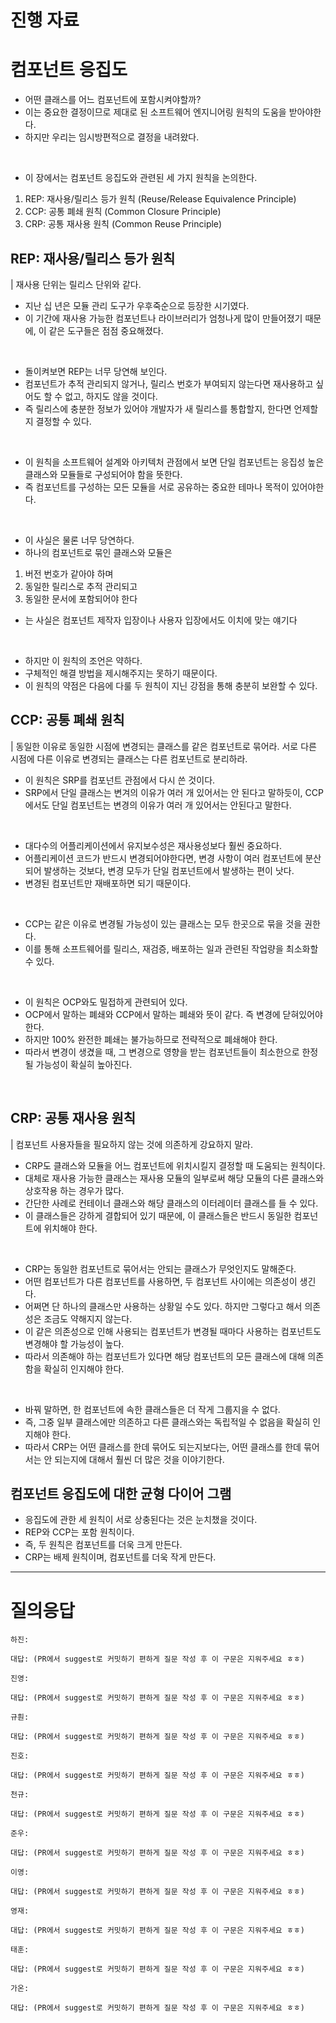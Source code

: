 # 진행 자료

# 컴포넌트 응집도

- 어떤 클래스를 어느 컴포넌트에 포함시켜야할까?
- 이는 중요한 결정이므로 제대로 된 소프트웨어 엔지니어링 원칙의 도움을 받아야한다.
- 하지만 우리는 임시방편적으로 결정을 내려왔다.

<br/>

- 이 장에서는 컴포넌트 응집도와 관련된 세 가지 원칙을 논의한다.
1. REP: 재사용/릴리스 등가 원칙 (Reuse/Release Equivalence Principle)
2. CCP: 공통 폐쇄 원칙 (Common Closure Principle)
3. CRP: 공통 재사용 원칙 (Common Reuse Principle)

## REP: 재사용/릴리스 등가 원칙

| 재사용 단위는 릴리스 단위와 같다.

- 지난 십 년은 모듈 관리 도구가 우후죽순으로 등장한 시기였다.
- 이 기간에 재사용 가능한 컴포넌트나 라이브러리가 엄청나게 많이 만들어졌기 때문에, 이 같은 도구들은 점점 중요해졌다.

<br/>

- 돌이켜보면 REP는 너무 당연해 보인다.
- 컴포넌트가 추적 관리되지 않거나, 릴리스 번호가 부여되지 않는다면 재사용하고 싶어도 할 수 없고, 하지도 않을 것이다.
- 즉 릴리스에 충분한 정보가 있어야 개발자가 새 릴리스를 통합할지, 한다면 언제할지 결정할 수 있다.

<br/>

- 이 원칙을 소프트웨어 설계와 아키텍처 관점에서 보면 단일 컴포넌트는 응집성 높은 클래스와 모듈들로 구성되어야 함을 뜻한다.
- 즉 컴포넌트를 구성하는 모든 모듈을 서로 공유하는 중요한 테마나 목적이 있어야한다.

<br/>

- 이 사실은 물론 너무 당연하다.
- 하나의 컴포넌트로 묶인 클래스와 모듈은 
1. 버전 번호가 같아야 하며 
2. 동일한 릴리스로 추적 관리되고
3. 동일한 문서에 포함되어야 한다
- 는 사실은 컴포넌트 제작자 입장이나 사용자 입장에서도 이치에 맞는 얘기다

<br/>

- 하지만 이 원칙의 조언은 약하다.
- 구체적인 해결 방법을 제시해주지는 못하기 때문이다.
- 이 원칙의 약점은 다음에 다룰 두 원칙이 지닌 강점을 통해 충분히 보완할 수 있다.

## CCP: 공통 폐쇄 원칙 

| 동일한 이유로 동일한 시점에 변경되는 클래스를 같은 컴포넌트로 묶어라. 서로 다른 시점에 다른 이유로 변경되는 클래스는 다른 컴포넌트로 분리하라.

- 이 원칙은 SRP를 컴포넌트 관점에서 다시 쓴 것이다.
- SRP에서 단일 클래스는 변겨의 이유가 여러 개 있어서는 안 된다고 말하듯이, CCP에서도 단일 컴포넌트는 변경의 이유가 여러 개 있어서는 안된다고 말한다.

<br/>

- 대다수의 어플리케이션에서 유지보수성은 재사용성보다 훨씬 중요하다.
- 어플리케이션 코드가 반드시 변경되어야한다면, 변경 사항이 여러 컴포넌트에 분산되어 발생하는 것보다, 변경 모두가 단일 컴포넌트에서 발생하는 편이 낫다.
- 변경된 컴포넌트만 재배포하면 되기 때문이다.

<br/>

- CCP는 같은 이유로 변경될 가능성이 있는 클래스는 모두 한곳으로 묶을 것을 권한다.
- 이를 통해 소프트웨어를 릴리스, 재검증, 배포하는 일과 관련된 작업량을 최소화할 수 있다.

<br/>

- 이 원칙은 OCP와도 밀접하게 관련되어 있다.
- OCP에서 말하는 폐쇄와 CCP에서 말하는 폐쇄와 뜻이 같다. 즉 변경에 닫혀있어야한다.
- 하지만 100% 완전한 폐쇄는 불가능하므로 전략적으로 폐쇄해야 한다.
- 따라서 변경이 생겼을 때, 그 변경으로 영향을 받는 컴포넌트들이 최소한으로 한정될 가능성이 확실히 높아진다.

<br/>

## CRP: 공통 재사용 원칙

| 컴포넌트 사용자들을 필요하지 않는 것에 의존하게 강요하지 말라.

- CRP도 클래스와 모듈을 어느 컴포넌트에 위치시킬지 결정할 때 도움되는 원칙이다.
- 대체로 재사용 가능한 클래스는 재사용 모듈의 일부로써 해당 모듈의 다른 클래스와 상호작용 하는 경우가 많다.
- 간단한 사례로 컨테이너 클래스와 해당 클래스의 이터레이터 클래스를 들 수 있다.
- 이 클래스들은 강하게 결합되어 있기 때문에, 이 클래스들은 반드시 동일한 컴포넌트에 위치해야 한다.

<br/>

- CRP는 동일한 컴포넌트로 묶어서는 안되는 클래스가 무엇인지도 말해준다.
- 어떤 컴포넌트가 다른 컴포넌트를 사용하면, 두 컴포넌트 사이에는 의존성이 생긴다.
- 어쩌면 단 하나의 클래스만 사용하는 상황일 수도 있다. 하지만 그렇다고 해서 의존성은 조금도 약해지지 않는다.
- 이 같은 의존성으로 인해 사용되는 컴포넌트가 변경될 때마다 사용하는 컴포넌트도 변경해야 할 가능성이 높다.
- 따라서 의존해야 하는 컴포넌트가 있다면 해당 컴포넌트의 모든 클래스에 대해 의존함을 확실히 인지해야 한다.

<br/>

- 바꿔 말하면, 한 컴포넌트에 속한 클래스들은 더 작게 그룹지을 수 없다.
- 즉, 그중 일부 클래스에만 의존하고 다른 클래스와는 독립적일 수 없음을 확실히 인지해야 한다.
- 따라서 CRP는 어떤 클래스를 한데 묶어도 되는지보다는, 어떤 클래스를 한데 묶어서는 안 되는지에 대해서 훨씬 더 많은 것을 이야기한다.

## 컴포넌트 응집도에 대한 균형 다이어 그램

- 응집도에 관한 세 원칙이 서로 상충된다는 것은 눈치챘을 것이다.
- REP와 CCP는 포함 원칙이다.
- 즉, 두 원칙은 컴포넌트를 더욱 크게 만든다.
- CRP는 배제 원칙이며, 컴포넌트를 더욱 작게 만든다.



---

# 질의응답

```text
하진:

대답: (PR에서 suggest로 커밋하기 편하게 질문 작성 후 이 구문은 지워주세요 ㅎㅎ)
```

```text
진영:

대답: (PR에서 suggest로 커밋하기 편하게 질문 작성 후 이 구문은 지워주세요 ㅎㅎ)
```

```text
규훤:

대답: (PR에서 suggest로 커밋하기 편하게 질문 작성 후 이 구문은 지워주세요 ㅎㅎ)
```

```text
진호:

대답: (PR에서 suggest로 커밋하기 편하게 질문 작성 후 이 구문은 지워주세요 ㅎㅎ)
```


```text
천규:

대답: (PR에서 suggest로 커밋하기 편하게 질문 작성 후 이 구문은 지워주세요 ㅎㅎ)
```

```text
준우:

대답: (PR에서 suggest로 커밋하기 편하게 질문 작성 후 이 구문은 지워주세요 ㅎㅎ)
```

```text
이영:

대답: (PR에서 suggest로 커밋하기 편하게 질문 작성 후 이 구문은 지워주세요 ㅎㅎ)
```

```text
영재:

대답: (PR에서 suggest로 커밋하기 편하게 질문 작성 후 이 구문은 지워주세요 ㅎㅎ)
```

```text
태훈:

대답: (PR에서 suggest로 커밋하기 편하게 질문 작성 후 이 구문은 지워주세요 ㅎㅎ)
```

```text
가온:

대답: (PR에서 suggest로 커밋하기 편하게 질문 작성 후 이 구문은 지워주세요 ㅎㅎ)
```
